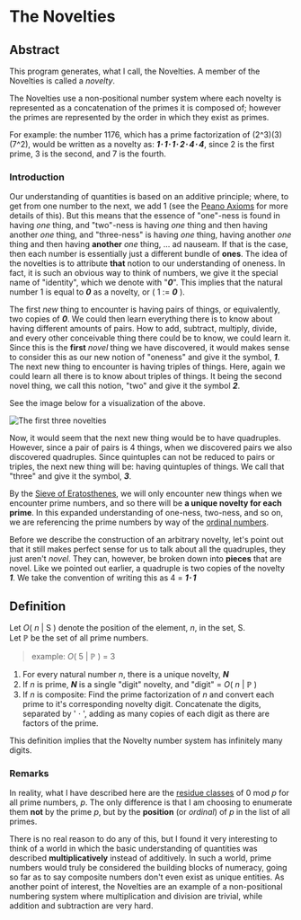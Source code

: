 # The Novelties

## Abstract

This program generates, what I call, the Novelties.  A member of the Novelties is called a *novelty*.

The Novelties use a non-positional number system where each novelty is represented as a concatenation of the primes it is composed of; however the primes are represented by the order in which they exist as primes.  

For example: the number 1176, which has a prime factorization of (2^3)(3)(7^2), would be written as a novelty as: ***1&sdot; 1&sdot; 1&sdot; 2&sdot; 4&sdot; 4***, since 2 is the first prime, 3 is the second, and 7 is the fourth.

### Introduction

Our understanding of quantities is based on an additive principle; where, to get from one number to the next, we add 1 (see the [Peano Axioms](https://youtu.be/3gBoP8jZ1Is?si=4pPOlf5IM-a0WDF2) for more details of this).  But this means that the essence of "one"-ness is found in having *one* thing, and "two"-ness is having *one* thing and then having another *one* thing, and "three-ness" is having *one* thing, having another *one* thing and then having **another** *one* thing, ... ad nauseam.  If that is the case, then each number is essentially just a different bundle of **ones**.  The idea of the novelties is to attribute **that** notion to our understanding of oneness.  In fact, it is such an obvious way to think of numbers, we give it the special name of "identity", which we denote with "***0***".  This implies that the natural number 1 is equal to ***0*** as a novelty, or \( 1 := ***0*** ).

The first *new* thing to encounter is having pairs of things, or equivalently, two copies of ***0***.  We could then learn everything there is to know about having different amounts of pairs.  How to add, subtract, multiply, divide, and every other conceivable thing there could be to know, we could learn it.  Since this is the **first** *novel* thing we have discovered, it would makes sense to consider this as our new notion of "oneness" and give it the symbol, ***1***.
The next new thing to encounter is having triples of things.  Here, again we could learn all there is to know about triples of things.  It being the second novel thing, we call this notion, "two" and give it the symbol ***2***.

See the image below for a visualization of the above.

![The first three novelties](/assets/images/first_three_novelties.png)

Now, it would seem that the next new thing would be to have quadruples. However, since a pair of pairs is 4 things, when we discovered pairs we also discovered quadruples. Since quintuples can not be reduced to pairs or triples, the next new thing will be: having quintuples of things. We call that "three" and give it the symbol, ***3***.

By the [Sieve of Eratosthenes](https://en.wikipedia.org/wiki/Sieve_of_Eratosthenes), we will only encounter new things when we encounter prime numbers, and so there will be **a unique novelty for each prime**.   In this expanded understanding of one-ness, two-ness, and so on, we are referencing the prime numbers by way of the [ordinal numbers](https://en.wikipedia.org/wiki/Ordinal_number).  

Before we describe the construction of an arbitrary novelty, let's point out that it still makes perfect sense for us to talk about all the quadruples, they just aren't *novel*.  They can, however, be broken down into **pieces** that are novel. Like we pointed out earlier, a quadruple is two copies of the novelty ***1***. We take the convention of writing this as 4 = ***1&sdot;  1***

## Definition

Let *O*( *n* | S ) denote the position of the element, *n*, in the set, S.  
Let &#x2119; be the set of all prime numbers.  
> example: *O*( 5 | &#x2119; ) = 3

1. For every natural number *n*, there is a unique novelty, ***N***
2. If *n* is prime, ***N*** is a single "digit" novelty, and "digit" = *O*( *n* | &#x2119; )
3. If *n* is composite: Find the prime factorization of *n* and convert each prime to it's corresponding novelty digit. Concatenate the digits, separated by ' &sdot; ', adding as many copies of each digit as there are factors of the prime.

This definition implies that the Novelty number system has infinitely many digits.

### Remarks

In reality, what I have described here are the [residue classes](https://math.libretexts.org/Bookshelves/Combinatorics_and_Discrete_Mathematics/Elementary_Number_Theory_(Barrus_and_Clark)/01%3A_Chapters/1.21%3A_Residue_Classes_and_the_Integers_Modelo_m) of 0 mod *p* for all prime numbers, *p*.  The only difference is that I am choosing to enumerate them **not** by the prime *p*, but by the **position**  (or *ordinal*) of *p* in the list of all primes.

There is no real reason to do any of this, but I found it very interesting to think of a world in which the basic understanding of quantities was described **multiplicatively** instead of additively. In such a world, prime numbers would truly be considered the building blocks of numeracy, going so far as to say composite numbers don't even exist as unique entities. As another point of interest, the Novelties are an example of a non-positional numbering system where multiplication and division are trivial, while addition and subtraction are very hard.
  